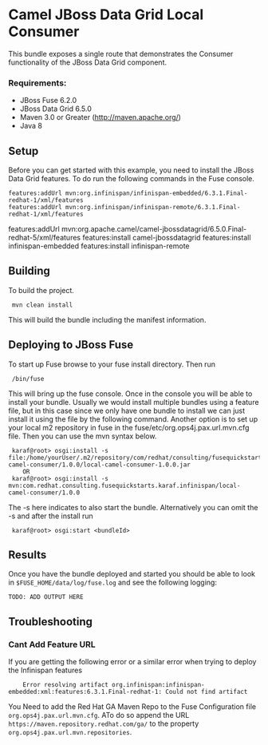 Camel JBoss Data Grid Local Consumer
====================================
This bundle exposes a single route that demonstrates the Consumer functionality of the JBoss Data Grid component.

### Requirements: ###

 * JBoss Fuse 6.2.0
 * JBoss Data Grid 6.5.0
 * Maven 3.0 or Greater (http://maven.apache.org/)
 * Java 8

Setup
-----------------------
Before you can get started with this example, you need to install the JBoss Data Grid features. To do run the following commands in the Fuse console.

	features:addUrl mvn:org.infinispan/infinispan-embedded/6.3.1.Final-redhat-1/xml/features
	features:addUrl mvn:org.infinispan/infinispan-remote/6.3.1.Final-redhat-1/xml/features
  features:addUrl mvn:org.apache.camel/camel-jbossdatagrid/6.5.0.Final-redhat-5/xml/features
  features:install camel-jbossdatagrid
	features:install infinispan-embedded
	features:install infinispan-remote

Building
-----------------------
To build the project.

     mvn clean install

This will build the bundle including the manifest information.

Deploying to JBoss Fuse
-----------------------

To start up Fuse browse to your fuse install directory. Then run

     /bin/fuse

This will bring up the fuse console. Once in the console you will be able to install your bundle. Usually we would install multiple bundles using a feature file, but in this case since we only have one bundle to install we can just install it using the file by the following command. Another option is to set up your local m2 repository in fuse in the fuse/etc/org.ops4j.pax.url.mvn.cfg file. Then you can use the mvn syntax below.

     karaf@root> osgi:install -s file:/home/yourUser/.m2/repository/com/redhat/consulting/fusequickstarts/karaf/infinispan/local-camel-consumer/1.0.0/local-camel-consumer-1.0.0.jar
        OR
     karaf@root> osgi:install -s mvn:com.redhat.consulting.fusequickstarts.karaf.infinispan/local-camel-consumer/1.0.0

 The -s here indicates to also start the bundle.  Alternatively you can omit the -s and after the install run

     karaf@root> osgi:start <bundleId>

Results
-----------------------
Once you have the bundle deployed and started you should be able to look in `$FUSE_HOME/data/log/fuse.log` and see the following logging:

    TODO: ADD OUTPUT HERE

Troubleshooting
-----------------------

### Cant Add Feature URL ###
If you are getting the following error or a similar error when trying to deploy the Infinispan features

    	Error resolving artifact org.infinispan:infinispan-embedded:xml:features:6.3.1.Final-redhat-1: Could not find artifact

You Need to add the Red Hat GA Maven Repo to the Fuse Configuration file `org.ops4j.pax.url.mvn.cfg`. ATo do so append the URL `https://maven.repository.redhat.com/ga/` to the property `org.ops4j.pax.url.mvn.repositories`.

